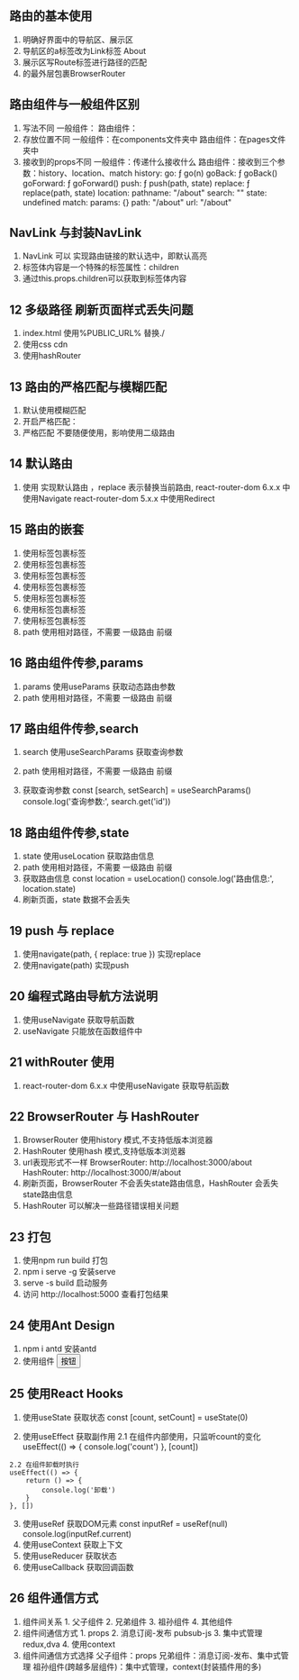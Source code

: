 ## 路由的基本使用

  1. 明确好界面中的导航区、展示区
  2. 导航区的a标签改为Link标签
    <Link to="/about">About</Link>
  3. 展示区写Route标签进行路径的匹配
    <Route path="/about" component={About}/>
  4. <App>的最外层包裹BrowserRouter

## 路由组件与一般组件区别
  1. 写法不同
   一般组件：<Demo/>
   路由组件：<Route path="/demo" component={Demo}/>
  2. 存放位置不同
   一般组件：在components文件夹中
   路由组件：在pages文件夹中
  3. 接收到的props不同
   一般组件：传递什么接收什么
   路由组件：接收到三个参数：history、location、match
        history:
          go: ƒ go(n)
          goBack: ƒ goBack()
          goForward: ƒ goForward()
          push: ƒ push(path, state)
          replace: ƒ replace(path, state)
        location:
          pathname: "/about"
          search: ""
          state: undefined
        match:
          params: {}
          path: "/about"
          url: "/about"
        
## NavLink 与封装NavLink
  1. NavLink 可以 实现路由链接的默认选中，即默认高亮
  2. 标签体内容是一个特殊的标签属性：children
  3. 通过this.props.children可以获取到标签体内容


## 12 多级路径 刷新页面样式丢失问题
  1. index.html 使用%PUBLIC_URL% 替换./
  2. 使用css cdn
  3. 使用hashRouter

## 13 路由的严格匹配与模糊匹配
  1. 默认使用模糊匹配
  2. 开启严格匹配：<Route exact={true} path="/home" component={Home}/>
  3. 严格匹配 不要随便使用，影响使用二级路由

## 14 默认路由
  1. 使用<Navigate to="/prefix/about" replace /> 实现默认路由 ，replace 表示替换当前路由, 
  react-router-dom 6.x.x 中使用Navigate
  react-router-dom 5.x.x 中使用Redirect

## 15 路由的嵌套
  1. 使用<Route>标签包裹<Route>标签
  2. 使用<Routes>标签包裹<Route>标签
  3. 使用<Navigate>标签包裹<Route>标签
  4. 使用<Link>标签包裹<Link>标签
  5. 使用<NavLink>标签包裹<NavLink>标签
  6. 使用<Switch>标签包裹<Route>标签
  7. 使用<Redirect>标签包裹<Route>标签
  8. path 使用相对路径，不需要 一级路由 前缀

## 16 路由组件传参,params
  1. params 使用useParams 获取动态路由参数
  2. path 使用相对路径，不需要 一级路由 前缀
  

## 17 路由组件传参,search
  1. search 使用useSearchParams 获取查询参数

  2. path 使用相对路径，不需要 一级路由 前缀
  3. 获取查询参数
    const [search, setSearch] = useSearchParams()
    console.log('查询参数:', search.get('id'))

## 18 路由组件传参,state
  1. state 使用useLocation 获取路由信息
  2. path 使用相对路径，不需要 一级路由 前缀
  3. 获取路由信息
    const location = useLocation()
    console.log('路由信息:', location.state)
  4. 刷新页面，state 数据不会丢失

## 19 push 与 replace
  1. 使用navigate(path, { replace: true }) 实现replace
  2. 使用navigate(path) 实现push

## 20 编程式路由导航方法说明
  1. 使用useNavigate 获取导航函数
  2. useNavigate 只能放在函数组件中
  

## 21 withRouter 使用
  1. react-router-dom 6.x.x 中使用useNavigate 获取导航函数

## 22 BrowserRouter 与 HashRouter
   1. BrowserRouter 使用history 模式,不支持低版本浏览器
   2. HashRouter 使用hash 模式,支持低版本浏览器
   3. url表现形式不一样
      BrowserRouter: http://localhost:3000/about
      HashRouter: http://localhost:3000/#/about
   4. 刷新页面，BrowserRouter 不会丢失state路由信息，HashRouter 会丢失state路由信息
   5. HashRouter 可以解决一些路径错误相关问题

## 23 打包
  1. 使用npm run build 打包
  2. npm i serve -g 安装serve
  3. serve -s build 启动服务
  4. 访问 http://localhost:5000 查看打包结果

## 24 使用Ant Design
  1. npm i antd 安装antd
  2. 使用组件
    <Button type="primary">按钮</Button>

## 25 使用React Hooks
  1. 使用useState 获取状态
    const [count, setCount] = useState(0) 

  2. 使用useEffect 获取副作用
    2.1 在组件内部使用，只监听count的变化
    useEffect(() => {
        console.log('count')
    }, [count])

    2.2 在组件卸载时执行
    useEffect(() => {
        return () => {
            console.log('卸载')
        }
    }, [])

    

  3. 使用useRef 获取DOM元素
    const inputRef = useRef(null)
    console.log(inputRef.current)
  4. 使用useContext 获取上下文
  5. 使用useReducer 获取状态
  6. 使用useCallback 获取回调函数


  ## 26 组件通信方式
  1. 组件间关系
    1. 父子组件
    2. 兄弟组件
    3. 祖孙组件
    4. 其他组件
  2. 组件间通信方式
    1. props
    2. 消息订阅-发布 pubsub-js
    3. 集中式管理
      redux,dva
    4. 使用context
  3. 组件间通信方式选择
    父子组件：props
    兄弟组件：消息订阅-发布、集中式管理
    祖孙组件(跨越多层组件)：集中式管理，context(封装插件用的多)





